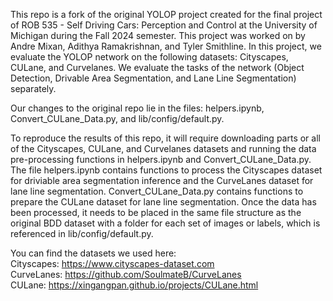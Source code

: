 This repo is a fork of the original YOLOP project created for the final project of ROB 535 - Self Driving Cars: Perception and Control at the University of Michigan during the Fall 2024 semester. This project was worked on by Andre Mixan, Adithya Ramakrishnan, and Tyler Smithline. In this project, we evaluate the YOLOP network on the following datasets: Cityscapes, CULane, and Curvelanes. We evaluate the tasks of the network (Object Detection, Drivable Area Segmentation, and Lane Line Segmentation) separately. 

Our changes to the original repo lie in the files: helpers.ipynb, Convert_CULane_Data.py, and lib/config/default.py. 

To reproduce the results of this repo, it will require downloading parts or all of the Cityscapes, CULane, and Curvelanes datasets and running the data pre-processing functions in helpers.ipynb and Convert_CULane_Data.py. The file helpers.ipynb contains functions to process the Cityscapes dataset for driviable area segmentation inference and the CurveLanes dataset for lane line segmentation. Convert_CULane_Data.py contains functions to prepare the CULane dataset for lane line segmentation. Once the data has been processed, it needs to be placed in the same file structure as the original BDD dataset with a folder for each set of images or labels, which is referenced in lib/config/default.py.

You can find the datasets we used here: <br />
Cityscapes: https://www.cityscapes-dataset.com <br />
CurveLanes: https://github.com/SoulmateB/CurveLanes <br />
CULane: https://xingangpan.github.io/projects/CULane.html <br />

